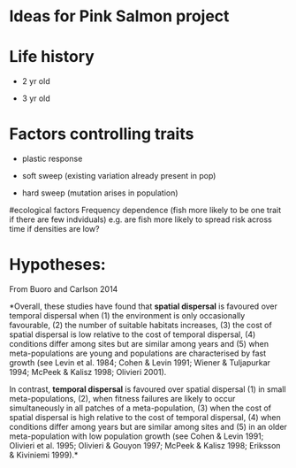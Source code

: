 # Ideas for Pink Salmon project

# Life history

* 2 yr old

* 3 yr old

# Factors controlling traits

* plastic response

* soft sweep (existing variation already present in pop)

* hard sweep (mutation arises in population)


#ecological factors
Frequency dependence (fish more likely to be one trait if there are few indviduals)
  e.g. are fish more likely to spread risk across time if densities are low?

# Hypotheses: 
From Buoro and Carlson 2014 

*Overall, these studies have found that **spatial
dispersal** is favoured over temporal dispersal when (1) the environment
is only occasionally favourable, (2) the number of
suitable habitats increases, (3) the cost of spatial dispersal is
low relative to the cost of temporal dispersal, (4) conditions
differ among sites but are similar among years and (5) when
meta-populations are young and populations are characterised
by fast growth (see Levin et al. 1984; Cohen & Levin 1991;
Wiener & Tuljapurkar 1994; McPeek & Kalisz 1998; Olivieri
2001).


In contrast, **temporal dispersal** is favoured over spatial dispersal
(1) in small meta-populations, (2), when fitness failures
are likely to occur simultaneously in all patches of a
meta-population, (3) when the cost of spatial dispersal is high
relative to the cost of temporal dispersal, (4) when conditions
differ among years but are similar among sites and (5) in an
older meta-population with low population growth (see Cohen
& Levin 1991; Olivieri et al. 1995; Olivieri & Gouyon 1997;
McPeek & Kalisz 1998; Eriksson & Kiviniemi 1999).*
